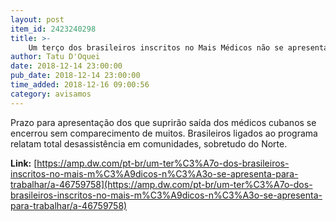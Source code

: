 ```yaml
---
layout: post
item_id: 2423240298
title: >-
    Um terço dos brasileiros inscritos no Mais Médicos não se apresenta para trabalhar
author: Tatu D'Oquei
date: 2018-12-14 23:00:00
pub_date: 2018-12-14 23:00:00
time_added: 2018-12-16 09:00:56
category: avisamos
---
```


Prazo para apresentação dos que suprirão saída dos médicos cubanos se encerrou sem comparecimento de muitos. Brasileiros ligados ao programa relatam total desassistência em comunidades, sobretudo do Norte.

**Link:** [https://amp.dw.com/pt-br/um-ter%C3%A7o-dos-brasileiros-inscritos-no-mais-m%C3%A9dicos-n%C3%A3o-se-apresenta-para-trabalhar/a-46759758](https://amp.dw.com/pt-br/um-ter%C3%A7o-dos-brasileiros-inscritos-no-mais-m%C3%A9dicos-n%C3%A3o-se-apresenta-para-trabalhar/a-46759758)

